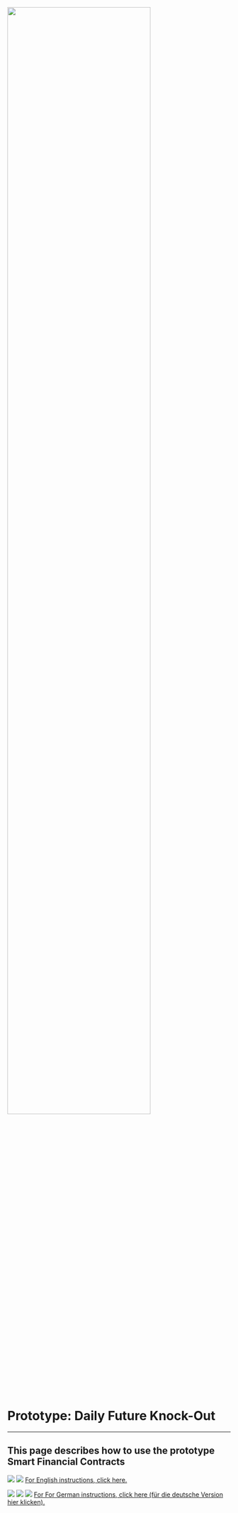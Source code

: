 <a name="sfc"></a>
<img src="https://raw.githubusercontent.com/smart-financial-contracts/smart-financial-contracts.github.io/master/ws_logo.png" width="80%" height="80%">

# Prototype: Daily Future Knock-Out
---
## This page describes how to use the prototype Smart Financial Contracts

<img src="https://raw.githubusercontent.com/smart-financial-contracts/smart-financial-contracts.github.io/master/images/usa.png">  <img src="https://raw.githubusercontent.com/smart-financial-contracts/smart-financial-contracts.github.io/master/images/uk.png">  <a href="https://github.com/smart-financial-contracts/smart-financial-contracts.github.io/blob/master/index_en.md#sfc" target="_blank">For English instructions, click here.</a>



<img src="https://raw.githubusercontent.com/smart-financial-contracts/smart-financial-contracts.github.io/master/images/germany.png">  <img src="https://raw.githubusercontent.com/smart-financial-contracts/smart-financial-contracts.github.io/master/images/austria.png">  <img src="https://raw.githubusercontent.com/smart-financial-contracts/smart-financial-contracts.github.io/master/images/switzerland.png">  <a href="https://github.com/smart-financial-contracts/smart-financial-contracts.github.io/blob/master/index_ger.md#sfc" target="_blank">For For German instructions, click here (für die deutsche Version hier klicken).</a>

